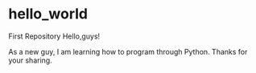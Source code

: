 # hello_world
First Repository
Hello,guys!

As a new guy, I am learning how to program through Python.
Thanks for your sharing.
